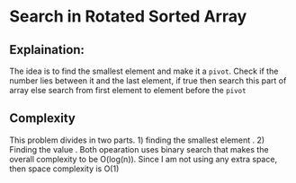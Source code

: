 # Search in Rotated Sorted Array

## Explaination:
The idea is to find the smallest element and make it a `pivot`. Check if the number lies between it and the last element, if true then search this part of array else search from first element to element before the `pivot`

## Complexity

This problem divides in two parts. 1) finding the smallest element . 2) Finding the value . Both opearation uses binary search that makes the overall complexity to be O(log(n)). Since I am not using any extra space, then space complexity is O(1)